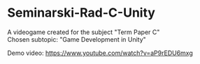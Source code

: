 # Seminarski-Rad-C-Unity
A videogame created for the subject "Term Paper C"  
Chosen subtopic: "Game Development in Unity"

Demo video: https://www.youtube.com/watch?v=aP9rEDU6mxg
